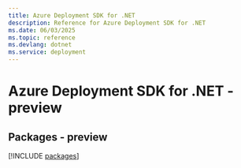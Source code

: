 ```yaml
---
title: Azure Deployment SDK for .NET
description: Reference for Azure Deployment SDK for .NET
ms.date: 06/03/2025
ms.topic: reference
ms.devlang: dotnet
ms.service: deployment
---
```

# Azure Deployment SDK for .NET - preview
## Packages - preview
[!INCLUDE [packages](deployment-index.md)]